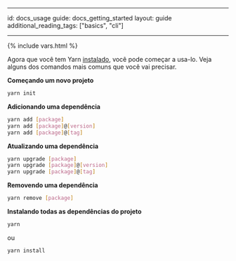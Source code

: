 * * *

id: docs_usage guide: docs_getting_started layout: guide additional_reading_tags: ["basics", "cli"]

* * *

{% include vars.html %}

Agora que você tem Yarn [instalado]({{url_base}}/docs/install), você pode começar a usa-lo. Veja alguns dos comandos mais comuns que você vai precisar.

**Começando um novo projeto**

```sh
yarn init
```

**Adicionando uma dependência**

```sh
yarn add [package]
yarn add [package]@[version]
yarn add [package]@[tag]
```

**Atualizando uma dependência**

```sh
yarn upgrade [package]
yarn upgrade [package]@[version]
yarn upgrade [package]@[tag]
```

**Removendo uma dependência**

```sh
yarn remove [package]
```

**Instalando todas as dependências do projeto**

```sh
yarn
```

ou

```sh
yarn install
```